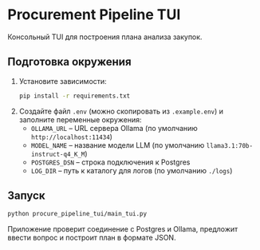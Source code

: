 # Procurement Pipeline TUI

Консольный TUI для построения плана анализа закупок.

## Подготовка окружения

1. Установите зависимости:
   ```bash
   pip install -r requirements.txt
   ```
2. Создайте файл `.env` (можно скопировать из `.example.env`) и заполните переменные окружения:
   - `OLLAMA_URL` – URL сервера Ollama (по умолчанию `http://localhost:11434`)
   - `MODEL_NAME` – название модели LLM (по умолчанию `llama3.1:70b-instruct-q4_K_M`)
   - `POSTGRES_DSN` – строка подключения к Postgres
   - `LOG_DIR` – путь к каталогу для логов (по умолчанию `./logs`)

## Запуск

```bash
python procure_pipeline_tui/main_tui.py
```

Приложение проверит соединение с Postgres и Ollama, предложит ввести вопрос и построит план в формате JSON.
